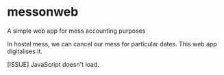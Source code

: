 # messonweb
A simple web app for mess accounting purposes

In hostel mess, we can cancel our mess for particular dates. This web app digitalises it.

[ISSUE] JavaScript doesn't load.
